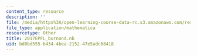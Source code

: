 ```yaml
---
content_type: resource
description: ''
file: /media/https%3A/open-learning-course-data-rc.s3.amazonaws.com/res-3-004-visualizing-materials-science-fall-2017/bd0bd555b4344bea215247e5adc68418_2017EPFL_burnand.nb
file_type: application/mathematica
resourcetype: Other
title: 2017EPFL_burnand.nb
uid: bd0bd555-b434-4bea-2152-47e5adc68418
---
```

